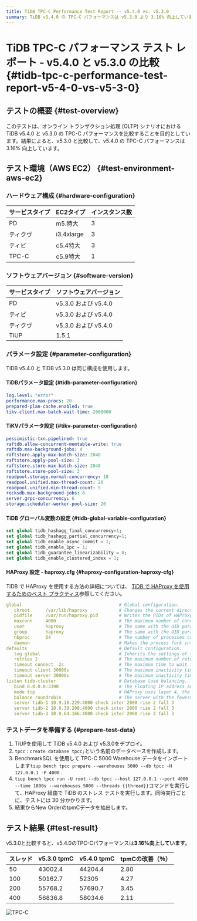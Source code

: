 ```yaml
---
title: TiDB TPC-C Performance Test Report -- v5.4.0 vs. v5.3.0
summary: TiDB v5.4.0 の TPC-C パフォーマンスは v5.3.0 より 3.16% 向上しています。改善率は、スレッド数にかかわらず一貫しており、2.80% (50 スレッド)、4.27% (100 スレッド)、3.45% (200 スレッド)、2.11% (400 スレッド) となっています。
---
```


# TiDB TPC-C パフォーマンス テスト レポート - v5.4.0 と v5.3.0 の比較 {#tidb-tpc-c-performance-test-report-v5-4-0-vs-v5-3-0}

## テストの概要 {#test-overview}

このテストは、オンライン トランザクション処理 (OLTP) シナリオにおける TiDB v5.4.0 と v5.3.0 の TPC-C パフォーマンスを比較することを目的としています。結果によると、v5.3.0 と比較して、v5.4.0 の TPC-C パフォーマンスは 3.16% 向上しています。

## テスト環境（AWS EC2） {#test-environment-aws-ec2}

### ハードウェア構成 {#hardware-configuration}

| サービスタイプ | EC2タイプ     | インスタンス数 |
| :------ | :--------- | :------ |
| PD      | m5.特大      | 3       |
| ティクヴ    | i3.4xlarge | 3       |
| ティビ     | c5.4特大     | 3       |
| TPC-C   | c5.9特大     | 1       |

### ソフトウェアバージョン {#software-version}

| サービスタイプ | ソフトウェアバージョン       |
| :------ | :---------------- |
| PD      | v5.3.0 および v5.4.0 |
| ティビ     | v5.3.0 および v5.4.0 |
| ティクヴ    | v5.3.0 および v5.4.0 |
| TiUP    | 1.5.1             |

### パラメータ設定 {#parameter-configuration}

TiDB v5.4.0 と TiDB v5.3.0 は同じ構成を使用します。

#### TiDBパラメータ設定 {#tidb-parameter-configuration}

```yaml
log.level: "error"
performance.max-procs: 20
prepared-plan-cache.enabled: true
tikv-client.max-batch-wait-time: 2000000
```

#### TiKVパラメータ設定 {#tikv-parameter-configuration}

```yaml
pessimistic-txn.pipelined: true
raftdb.allow-concurrent-memtable-write: true
raftdb.max-background-jobs: 4
raftstore.apply-max-batch-size: 2048
raftstore.apply-pool-size: 3
raftstore.store-max-batch-size: 2048
raftstore.store-pool-size: 3
readpool.storage.normal-concurrency: 10
readpool.unified.max-thread-count: 20
readpool.unified.min-thread-count: 5
rocksdb.max-background-jobs: 8
server.grpc-concurrency: 6
storage.scheduler-worker-pool-size: 20
```

#### TiDB グローバル変数の設定 {#tidb-global-variable-configuration}

```sql
set global tidb_hashagg_final_concurrency=1;
set global tidb_hashagg_partial_concurrency=1;
set global tidb_enable_async_commit = 1;
set global tidb_enable_1pc = 1;
set global tidb_guarantee_linearizability = 0;
set global tidb_enable_clustered_index = 1;
```

#### HAProxy 設定 - haproxy.cfg {#haproxy-configuration-haproxy-cfg}

TiDB で HAProxy を使用する方法の詳細については、 [TiDB で HAProxy を使用するためのベスト プラクティス](/best-practices/haproxy-best-practices.md)参照してください。

```yaml
global                                     # Global configuration.
   chroot      /var/lib/haproxy            # Changes the current directory and sets superuser privileges for the startup process to improve security.
   pidfile     /var/run/haproxy.pid        # Writes the PIDs of HAProxy processes into this file.
   maxconn     4000                        # The maximum number of concurrent connections for a single HAProxy process.
   user        haproxy                     # The same with the UID parameter.
   group       haproxy                     # The same with the GID parameter. A dedicated user group is recommended.
   nbproc      64                          # The number of processes created when going daemon. When starting multiple processes to forward requests, ensure that the value is large enough so that HAProxy does not block processes.
   daemon                                  # Makes the process fork into background. It is equivalent to the command line "-D" argument. It can be disabled by the command line "-db" argument.
defaults                                   # Default configuration.
   log global                              # Inherits the settings of the global configuration.
   retries 2                               # The maximum number of retries to connect to an upstream server. If the number of connection attempts exceeds the value, the backend server is considered unavailable.
   timeout connect  2s                     # The maximum time to wait for a connection attempt to a backend server to succeed. It should be set to a shorter time if the server is located on the same LAN as HAProxy.
   timeout client 30000s                   # The maximum inactivity time on the client side.
   timeout server 30000s                   # The maximum inactivity time on the server side.
listen tidb-cluster                        # Database load balancing.
   bind 0.0.0.0:3390                       # The Floating IP address and listening port.
   mode tcp                                # HAProxy uses layer 4, the transport layer.
   balance roundrobin                      # The server with the fewest connections receives the connection. "leastconn" is recommended where long sessions are expected, such as LDAP, SQL and TSE, rather than protocols using short sessions, such as HTTP. The algorithm is dynamic, which means that server weights might be adjusted on the fly for slow starts for instance.
   server tidb-1 10.9.18.229:4000 check inter 2000 rise 2 fall 3       # Detects port 4000 at a frequency of once every 2000 milliseconds. If it is detected as successful twice, the server is considered available; if it is detected as failed three times, the server is considered unavailable.
   server tidb-2 10.9.39.208:4000 check inter 2000 rise 2 fall 3
   server tidb-3 10.9.64.166:4000 check inter 2000 rise 2 fall 3
```

### テストデータを準備する {#prepare-test-data}

1.  TiUPを使用して TiDB v5.4.0 および v5.3.0をデプロイ。
2.  `tpcc` : `create database tpcc;`という名前のデータベースを作成します。
3.  BenchmarkSQL を使用して TPC-C 5000 Warehouse データをインポートします`tiup bench tpcc prepare --warehouses 5000 --db tpcc -H 127.0.0.1 -P 4000` .
4.  `tiup bench tpcc run -U root --db tpcc --host 127.0.0.1 --port 4000 --time 1800s --warehouses 5000 --threads {{thread}}`コマンドを実行して、HAProxy 経由で TiDB のストレス テストを実行します。同時実行ごとに、テストには 30 分かかります。
5.  結果からNew OrderのtpmCデータを抽出します。

## テスト結果 {#test-result}

v5.3.0と比較すると、v5.4.0のTPC-Cパフォーマンスは**3.16%向上しています**。

| スレッド | v5.3.0 tpmC | v5.4.0 tpmC | tpmCの改善（％） |
| :--- | :---------- | :---------- | :--------- |
| 50   | 43002.4     | 44204.4     | 2.80       |
| 100  | 50162.7     | 52305       | 4.27       |
| 200  | 55768.2     | 57690.7     | 3.45       |
| 400  | 56836.8     | 58034.6     | 2.11       |

![TPC-C](https://docs-download.pingcap.com/media/images/docs/tpcc_v530_vs_v540.png)
